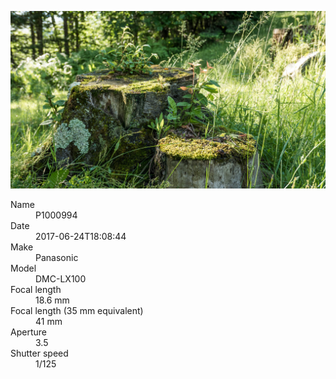 [![P1000994](/photos/hd/P1000994.jpg)](/photos/full/P1000994.jpg?raw=true)

<dl>
  <dt>Name</dt>
  <dd>P1000994</dd>
  <dt>Date</dt>
  <dd>2017-06-24T18:08:44</dd>
  <dt>Make</dt>
  <dd>Panasonic</dd>
  <dt>Model</dt>
  <dd>DMC-LX100</dd>
  <dt>Focal length</dt>
  <dd>18.6 mm</dd>
  <dt>Focal length (35 mm equivalent)</dt>
  <dd>41 mm</dd>
  <dt>Aperture</dt>
  <dd>3.5</dd>
  <dt>Shutter speed</dt>
  <dd>1/125</dd>
</dl>
